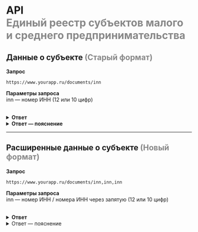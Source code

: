 # API <br> <span style="color:#888888">Единый реестр субъектов малого и среднего предпринимательства</span>

## Данные о субъекте <span style="color:#888888">(Старый формат)</span>

**Запрос**

    https://www.yourapp.ru/documents/inn

**Параметры запроса**  
inn — номер ИНН (12 или 10 цифр)

<br>

<details>
<summary><b>Ответ</b></summary>

```json
[
  {
    "fileId": "VO_RRMSPSV_0000_9965_20200711_3c59db72-ee38-478b-b11e-5d40d5f13dee",
    "id": "25dce203-146d-4531-9762-bd4b9e74311f",
    "createdAt": "2020-07-10T00:00:00.000Z",
    "publishedAt": "2019-04-10T00:00:00.000Z",
    "type": "2",
    "category": "1",
    "new": "1",
    "subjectType": "individual",
    "subjectName": "",
    "subjectShortName": "",
    "subjectInn": "123553122323",
    "subjectNameSurname": "ОТВЕТОВ",
    "subjectNameName": "ДЖЕЙСОН",
    "subjectNamePatronymic": "АПИШЕВИЧ",
    "addressRegionCode": "50",
    "addressRegionAddressType": "ОБЛАСТЬ",
    "addressRegionAddressName": "МОСКОВСКАЯ",
    "addressAreaAddressType": "",
    "addressAreaAddressName": "",
    "addressCityAddressType": "ГОРОД",
    "addressCityAddressName": "ДАТАБЕЙЗОВО",
    "addressLocalityAddressType": "",
    "addressLocalityAddressName": ""
  }
]
```

</details>

<details>
<summary><b>Ответ — пояснение</b></summary>

| Переменная                   | Тип    | Пояснение                                                                   |
| ---------------------------- | ------ | --------------------------------------------------------------------------- |
| `fileId`                     | string | файл в котором был элемент                                                  |
| `id`                         | string | поле "ИдДок" элемента                                                       |
| `createdAt`                  | Date   | поле "ДатаСост" элемента                                                    |
| `fileId`                     | string | файл в котором был элемент                                                  |
| `publishedAt`                | Date   | поле "ДатаВклМСП" элемента                                                  |
| `type`                       | string | поле "ВидСубМСП" элемента                                                   |
| `category`                   | string | поле "ВидСубМСП" элемента                                                   |
| `new`                        | string | поле "ПризНовМСП" элемента                                                  |
| `subjectType`                | string | organization или individual                                                 |
| `subjectName`                | string | поле "НаимОрг" элемента "ОргВклМСП"                                         |
| `subjectShortName`           | string | поле "НаимОргСокр" элемента "ОргВклМСП"                                     |
| `subjectInn`                 | string | поле "ИННЮЛ" или "ИННФЛ" элемента "ОргВклМСП" или "ИПВклМСП" соответственно |
| `subjectNameSurname`         | string | поле "Фамилия" элемента "ИПВклМСП"                                          |
| `subjectNameName`            | string | поле "Имя" элемента "ИПВклМСП"                                              |
| `subjectNamePatronymic`      | string | поле "Отчество" элемента "ИПВклМСП"                                         |
| `addressRegionCode`          | string | поле "КодРегион" элемента "СведМН"                                          |
| `addressRegionAddressType`   | string | поле "Тип" элемента "Регион"                                                |
| `addressRegionAddressName`   | string | поле "Наим" элемента "Регион"                                               |
| `addressAreaAddressType`     | string | поле "Тип" элемента "Район"                                                 |
| `addressAreaAddressName`     | string | поле "Наим" элемента "Район"                                                |
| `addressCityAddressType`     | string | поле "Тип" элемента "Город"                                                 |
| `addressCityAddressName`     | string | поле "Наим" элемента "Город"                                                |
| `addressLocalityAddressType` | string | поле "Тип" элемента "НаселПункт"                                            |
| `addressLocalityAddressName` | string | поле "Наим" элемента "НаселПункт"                                           |

</details>

<hr>

## Расширенные данные о субъекте <span style="color:#888888">(Новый формат)</span>

**Запрос**

    https://www.yourapp.ru/documents/inn,inn,inn

**Параметры запроса**  
inn — номер ИНН / номера ИНН через запятую (12 или 10 цифр)

<br>

<details>
<summary><b>Ответ</b></summary>

```json
[
  {
    "archive": {
      "archiveUrl": "http://file.nalog.ru/opendata/7707329152-rsmp/data-07102020-structure-15052020.zip",
      "archiveDate": "2020-07-10T00:00:00.000Z",
      "structureUrl": "https://data.nalog.ru/opendata/7707329152-rsmp/structure-15052020.xsd",
      "structureDate": "2020-05-15T00:00:00.000Z"
    },
    "file": {
      "fileId": "VO_RRMSPSV_0000_9965_20200711_edce9b82-03a5-45fc-a9ae-b0c625fbf1a5.xml"
    },
    "document": {
      "documentId": "9f2e856e-c4c2-47a0-a4ce-bfc49336370a",
      "createdAt": "2020-07-10T00:00:00.000Z",
      "includedAt": "2016-08-01T00:00:00.000Z",
      "type": 1,
      "category": 1,
      "isNew": true,
      "isSocial": true
    },
    "subject": {
      "isOrganisation": true,
      "organisation": {
        "name": {
          "fullName": "ОБЩЕСТВО С ОГРАНИЧЕННОЙ ОТВЕТСТВЕННОСТЬЮ \"Рога и копыта\"",
          "shortName": "ООО \"Рога и копыта\""
        }
      },
      "indivudial": {
        "name": {
          "fullName": null,
          "firstName": null,
          "middleName": null,
          "lastName": null
        }
      },
      "inn": "7716327610",
      "locations": [
        {
          "regionCode": "77",
          "fullAddress": "МОСКВА ГОРОД",
          "splittedAddress": {
            "region": { "type": "ГОРОД", "name": "МОСКВА" },
            "area": { "type": null, "name": null },
            "city": { "type": null, "name": null },
            "town": { "type": null, "name": null }
          }
        }
      ],
      "okved": {
        "main": [
          {
            "okved_code": "73.1",
            "okved_name": "Деятельность рекламная",
            "okved_group_description": null
          }
        ],
        "additional": [
          {
            "okved_code": "46.1",
            "okved_name": "Торговля оптовая за вознаграждение или на договорной основе",
            "okved_group_description": "Эта группировка включает:^- деятельность комиссионных агентов, товарных брокеров и прочих оптовых торговцев, которые торгуют от имени и за счет других лиц;^- деятельность лиц..."
          },
          {
            "okved_code": "60.10",
            "okved_name": "Деятельность в области радиовещания",
            "okved_group_description": "Эта группировка включает:^- производство готовых радиопрограмм (например, выпусков новостей, репортажей с места событий, рекламы на радио, образовательных программ, радиоспектаклей и т. п.) из фрагментов программ (например, звуковых сообщений, материалов, фонограмм и т. д.), права на использование..."
          }
        ]
      },
      "okpd2": [
        {
          "code": "46.39",
          "name": "Услуги по неспециализированной оптовой торговле пищевыми продуктами, напитками и табачными изделиями",
          "description": null
        },
        {
          "code": "47.21",
          "name": "Услуги по розничной торговле фруктами и овощами в специализированных магазинах",
          "description": null
        }
      ],
      "licence": [
        {
          "serial": null,
          "number": "ВХ-02 027260 Переоформ",
          "type": null,
          "releaseDate": "2018-10-03T00:00:00.000Z",
          "dateStart": "2018-10-03T00:00:00.000Z",
          "dateEnd": null,
          "releasedBy": null,
          "dateCancel": null,
          "cancelledBy": null,
          "licenceNames": [
            "Эксплуатация взрывопожароопасных и химически опасных производственных объектов I, II и III классов опасности"
          ]
        }
      ],
      "partnership": [
        {
          "customerName": "Программа партнерства между ООО «Рога и копыта» и субъектами малого и среднего предпринимательства",
          "customerInn": "7725666669",
          "contractNumber": "Уведомление о присоединении к программе РС-1546",
          "contractDate": "2018-03-21T00:00:00.000Z"
        }
      ],
      "contract": [
        {
          "customerName": "Межрегиональное Территориальное Управление Федерального Агенства по Управлению Государственным Имуществом в г. Санкт-Петербурге и Ленинградской области",
          "customerInn": "7838426520",
          "contractSubject": "Выполнение кадастровых работ в отношении земельных участков на территории Ленинградской области",
          "contractRegNumber": "1783842652018000090",
          "contractDate": "2018-08-22T00:00:00.000Z"
        }
      ],
      "agreement": [
        {
          "customerName": "АО \"Распеределительный Перевалочный Комплекс - Высоцк \"Лукойл-II\"",
          "customerInn": "4704056173",
          "agreementRegNumber": "54704056173180000940000",
          "agreementDate": "2018-10-31T00:00:00.000Z"
        }
      ]
    }
  }
]
```

</details>

<details>
<summary>Ответ — пояснение</summary>

| Переменная                   | Тип    | Пояснение                                                                   |
| ---------------------------- | ------ | --------------------------------------------------------------------------- |
| `fileId`                     | string | файл в котором был элемент                                                  |
| `id`                         | string | поле "ИдДок" элемента                                                       |
| `createdAt`                  | Date   | поле "ДатаСост" элемента                                                    |
| `fileId`                     | string | файл в котором был элемент                                                  |
| `publishedAt`                | Date   | поле "ДатаВклМСП" элемента                                                  |
| `type`                       | string | поле "ВидСубМСП" элемента                                                   |

</details>
